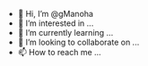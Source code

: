- 👋 Hi, I’m @gManoha
- 👀 I’m interested in ...
- 🌱 I’m currently learning ...
- 💞️ I’m looking to collaborate on ...
- 📫 How to reach me ...

<!---
gManoha/gManoha is a ✨ special ✨ repository because its `README.md` (this file) appears on your GitHub profile.
You can click the Preview link to take a look at your changes.
--->
